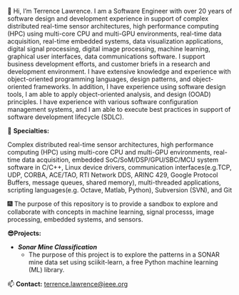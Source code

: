 <p>👋&nbsp;Hi, I&rsquo;m Terrence Lawrence. I am a Software Engineer with over 20 years of software design and development experience in support of complex distributed real-time sensor architectures, high performance computing (HPC) using multi-core CPU and multi-GPU environments, real-time data acquisition, real-time embedded systems, data visualization applications, digital signal processing, digital image processing, machine learning, graphical user interfaces, data communications software. I support business development efforts, and customer briefs in a research and development environment. I have extensive knowledge and experience with object-oriented programming languages, design patterns, and object-oriented frameworks. In addition, I have experience using software design tools, I am able to apply object-oriented analysis, and design (OOAD) principles. I have experience with various software configuration management systems, and I am able to execute best practices in support of software development lifecycle (SDLC).</p>
<p>👀&nbsp;<strong>Specialties:</strong></p>
<p>Complex distributed real-time sensor architectures, high performance computing (HPC) using multi-core CPU and multi-GPU environments, real-time data acquisition, embedded SoC/SoM/DSP/GPU/SBC/MCU system software in C/C++, Linux device drivers, communication interfaces(e.g.TCP, UDP, CORBA, ACE/TAO, RTI Network DDS, ARINC 429, Google Protocol Buffers, message queues, shared memory), multi-threaded applications, scripting languages(e.g. Octave, Matlab, Python), Subversion (SVN), and Git</p>
<p>🎆&nbsp;The purpose of this repository is to provide a sandbox to explore and collaborate with concepts in machine learning, signal processs, image processing, embedded systems, and sensors.</p>
<p><strong>😎Projects:</strong></p>
<ul>
<li><em><strong>Sonar Mine Classification</strong></em>
<ul>
<li>The purpose of this project is to explore the patterns in a SONAR mine data set using sciikit-learn, a free Python machine learning (ML) library.</li>
</ul>
</li>
</ul>

📫 <strong>Contact:</strong> terrence.lawrence@ieee.org

<!---
lawrenceta/lawrenceta is a ✨ special ✨ repository because its `README.md` (this file) appears on your GitHub profile.
You can click the Preview link to take a look at your changes.
--->
